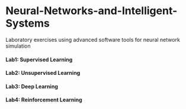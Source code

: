 # Neural-Networks-and-Intelligent-Systems
Laboratory exercises using advanced software tools for neural network simulation
#### Lab1: Supervised Learning
#### Lab2: Unsupervised Learning
#### Lab3: Deep Learning
#### Lab4: Reinforcement Learning
